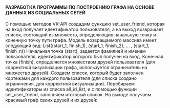 #### РАЗРАБОТКА ПРОГРАММЫ ПО ПОСТРОЕНИЮ ГРАФА НА ОСНОВЕ ДАННЫХ ИЗ СОЦИАЛЬНЫХ СЕТЕЙ
С помощью методов VK-API создадим функцию set_user_friend, которая на вход получает идентификатор пользователя, а на выход возвращает список, состоящий из множеств, определяющих начальную точку и конечную точку пути графа.
	Модель возвращаемого массива имеет следующий вид:
List((start_1, finish_1), (start_1,  finish_2), … , (start_1, finish_n))
	Начальная точка (start), задается фамилией и именем пользователя, идентификатор которого был получен на вход. 
	Конечная точка (finish), определяется множеством друзей пользователя (для корректной визуализации графа, используется ограничитель на множество друзей).
Создаем список, который будет заполнен кортежами для каждого пользователя (для списка создано ограничения, для корректной визуализации).
Перебираем идентификаторы из списка all_id_list, и с помощью функции set_user_friend, заполняем итоговый список.
На выходе получаем красивый граф своих друзей и их друзей:


